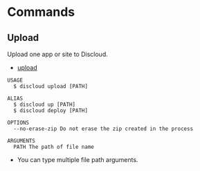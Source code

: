 # Commands

## Upload

Upload one app or site to Discloud.

- [upload](#upload)

```sh-session
USAGE
  $ discloud upload [PATH]

ALIAS
  $ discloud up [PATH]
  $ discloud deploy [PATH]

OPTIONS
  --no-erase-zip Do not erase the zip created in the process

ARGUMENTS
  PATH The path of file name
```

- You can type multiple file path arguments.
